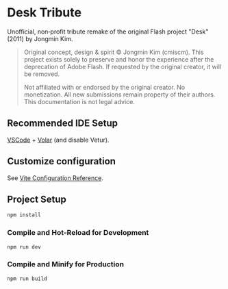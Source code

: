 # Desk Tribute

Unofficial, non‑profit tribute remake of the original Flash project "Desk" (2011) by Jongmin Kim.

> Original concept, design & spirit © Jongmin Kim (cmiscm). This project exists solely to preserve and honor the experience after the deprecation of Adobe Flash. If requested by the original creator, it will be removed.
>
> Not affiliated with or endorsed by the original creator. No monetization. All new submissions remain property of their authors. This documentation is not legal advice.

## Recommended IDE Setup

[VSCode](https://code.visualstudio.com/) + [Volar](https://marketplace.visualstudio.com/items?itemName=Vue.volar) (and disable Vetur).

## Customize configuration

See [Vite Configuration Reference](https://vite.dev/config/).

## Project Setup

```sh
npm install
```

### Compile and Hot-Reload for Development

```sh
npm run dev
```

### Compile and Minify for Production

```sh
npm run build
```
